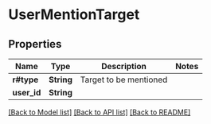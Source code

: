 # UserMentionTarget

## Properties

Name | Type | Description | Notes
------------ | ------------- | ------------- | -------------
**r#type** | **String** | Target to be mentioned | 
**user_id** | **String** |  | 

[[Back to Model list]](../README.md#documentation-for-models) [[Back to API list]](../README.md#documentation-for-api-endpoints) [[Back to README]](../README.md)


